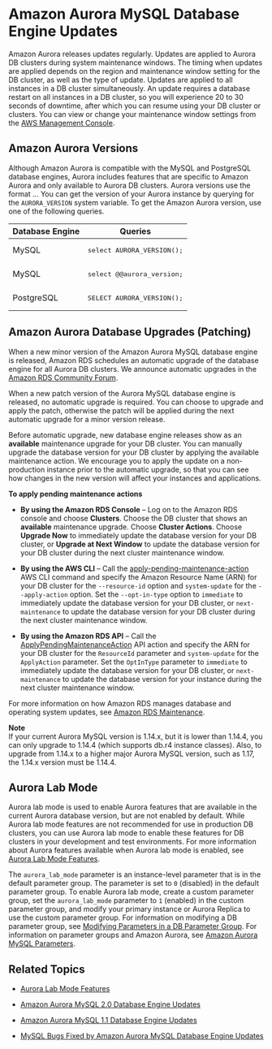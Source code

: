 # Amazon Aurora MySQL Database Engine Updates<a name="AuroraMySQL.Updates"></a>

Amazon Aurora releases updates regularly\. Updates are applied to Aurora DB clusters during system maintenance windows\. The timing when updates are applied depends on the region and maintenance window setting for the DB cluster, as well as the type of update\. Updates are applied to all instances in a DB cluster simultaneously\. An update requires a database restart on all instances in a DB cluster, so you will experience 20 to 30 seconds of downtime, after which you can resume using your DB cluster or clusters\. You can view or change your maintenance window settings from the [AWS Management Console](https://console.aws.amazon.com/)\. 

## Amazon Aurora Versions<a name="AuroraMySQL.Updates.Versions"></a>

Although Amazon Aurora is compatible with the MySQL and PostgreSQL database engines, Aurora includes features that are specific to Amazon Aurora and only available to Aurora DB clusters\. Aurora versions use the format <major version>\.<minor version>\.<patch version>\. You can get the version of your Aurora instance by querying for the `AURORA_VERSION` system variable\. To get the Amazon Aurora version, use one of the following queries\.


| Database Engine | Queries | 
| --- | --- | 
|   MySQL   |  <pre>select AURORA_VERSION();</pre>  | 
|   MySQL   |  <pre>select @@aurora_version;</pre>  | 
|   PostgreSQL   |  <pre>SELECT AURORA_VERSION();</pre>  | 

## Amazon Aurora Database Upgrades \(Patching\)<a name="AuroraMySQL.Updates.Patching"></a>

When a new minor version of the Amazon Aurora MySQL database engine is released, Amazon RDS schedules an automatic upgrade of the database engine for all Aurora DB clusters\. We announce automatic upgrades in the [Amazon RDS Community Forum](https://forums.aws.amazon.com/forum.jspa?forumID=60)\.

When a new patch version of the Aurora MySQL database engine is released, no automatic upgrade is required\. You can choose to upgrade and apply the patch, otherwise the patch will be applied during the next automatic upgrade for a minor version release\. 

Before automatic upgrade, new database engine releases show as an **available** maintenance upgrade for your DB cluster\. You can manually upgrade the database version for your DB cluster by applying the available maintenance action\. We encourage you to apply the update on a non\-production instance prior to the automatic upgrade, so that you can see how changes in the new version will affect your instances and applications\.

**To apply pending maintenance actions**

+ **By using the Amazon RDS Console** – Log on to the Amazon RDS console and choose **Clusters**\. Choose the DB cluster that shows an **available** maintenance upgrade\. Choose **Cluster Actions**\. Choose **Upgrade Now** to immediately update the database version for your DB cluster, or **Upgrade at Next Window** to update the database version for your DB cluster during the next cluster maintenance window\. 

+ **By using the AWS CLI** – Call the [apply\-pending\-maintenance\-action](http://docs.aws.amazon.com/cli/latest/reference/rds/apply-pending-maintenance-action.html) AWS CLI command and specify the Amazon Resource Name \(ARN\) for your DB cluster for the `--resource-id` option and `system-update` for the `--apply-action` option\. Set the `--opt-in-type` option to `immediate` to immediately update the database version for your DB cluster, or `next-maintenance` to update the database version for your DB cluster during the next cluster maintenance window\. 

+ **By using the Amazon RDS API** – Call the [ApplyPendingMaintenanceAction](http://docs.aws.amazon.com/AmazonRDS/latest/APIReference/API_ApplyPendingMaintenanceAction.html) API action and specify the ARN for your DB cluster for the `ResourceId` parameter and `system-update` for the `ApplyAction` parameter\. Set the `OptInType` parameter to `immediate` to immediately update the database version for your DB cluster, or `next-maintenance` to update the database version for your instance during the next cluster maintenance window\. 

For more information on how Amazon RDS manages database and operating system updates, see [Amazon RDS Maintenance](USER_UpgradeDBInstance.Maintenance.md)\. 

**Note**  
If your current Aurora MySQL version is 1\.14\.x, but it is lower than 1\.14\.4, you can only upgrade to 1\.14\.4 \(which supports db\.r4 instance classes\)\. Also, to upgrade from 1\.14\.x to a higher major Aurora MySQL version, such as 1\.17, the 1\.14\.x version must be 1\.14\.4\.

## Aurora Lab Mode<a name="AuroraMySQL.Updates.LabMode"></a>

Aurora lab mode is used to enable Aurora features that are available in the current Aurora database version, but are not enabled by default\. While Aurora lab mode features are not recommended for use in production DB clusters, you can use Aurora lab mode to enable these features for DB clusters in your development and test environments\. For more information about Aurora features available when Aurora lab mode is enabled, see [Aurora Lab Mode Features](AuroraMySQL.Updates.LabModeFeatures.md)\.

The `aurora_lab_mode` parameter is an instance\-level parameter that is in the default parameter group\. The parameter is set to `0` \(disabled\) in the default parameter group\. To enable Aurora lab mode, create a custom parameter group, set the `aurora_lab_mode` parameter to `1` \(enabled\) in the custom parameter group, and modify your primary instance or Aurora Replica to use the custom parameter group\. For information on modifying a DB parameter group, see [Modifying Parameters in a DB Parameter Group](USER_WorkingWithParamGroups.md#USER_WorkingWithParamGroups.Modifying)\. For information on parameter groups and Amazon Aurora, see [Amazon Aurora MySQL Parameters](AuroraMySQL.Reference.md#AuroraMySQL.Reference.ParameterGroups)\.

## Related Topics<a name="AuroraMySQL.Updates.Related"></a>

+ [Aurora Lab Mode Features](AuroraMySQL.Updates.LabModeFeatures.md)

+ [Amazon Aurora MySQL 2\.0 Database Engine Updates ](AuroraMySQL.Updates.20Updates.md)

+ [Amazon Aurora MySQL 1\.1 Database Engine Updates ](AuroraMySQL.Updates.11Updates.md)

+ [MySQL Bugs Fixed by Amazon Aurora MySQL Database Engine Updates](AuroraMySQL.Updates.MySQLBugs.md)